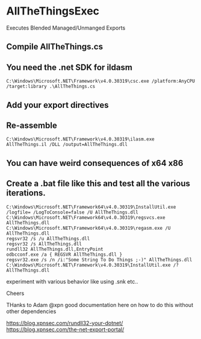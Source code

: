 # AllTheThingsExec
Executes Blended Managed/Unmanged Exports


## Compile AllTheThings.cs

## You need the .net SDK for ildasm

`C:\Windows\Microsoft.NET\Framework\v4.0.30319\csc.exe /platform:AnyCPU /target:library .\AllTheThings.cs`
 
## Add your export directives

## Re-assemble
`C:\Windows\Microsoft.NET\Framework\v4.0.30319\ilasm.exe AllTheThings.il /DLL /output=AllTheThings.dll`

## You can have weird consequences of x64 x86 


## Create a .bat file like this and test all the various iterations.

```
C:\Windows\Microsoft.NET\Framework64\v4.0.30319\InstallUtil.exe /logfile= /LogToConsole=false /U AllTheThings.dll
C:\Windows\Microsoft.NET\Framework64\v4.0.30319\regsvcs.exe AllTheThings.dll
C:\Windows\Microsoft.NET\Framework64\v4.0.30319\regasm.exe /U AllTheThings.dll
regsvr32 /s /u AllTheThings.dll
regsvr32 /s AllTheThings.dll
rundll32 AllTheThings.dll,EntryPoint
odbcconf.exe /a { REGSVR AllTheThings.dll }
regsvr32.exe /s /n /i:"Some String To Do Things ;-)" AllTheThings.dll
C:\Windows\Microsoft.NET\Framework\v4.0.30319\InstallUtil.exe /? AllTheThings.dll
```
experiment with various behavior like using .snk etc..



Cheers



THanks to Adam @xpn good documentation here on how to do this without other dependencies

https://blog.xpnsec.com/rundll32-your-dotnet/
https://blog.xpnsec.com/the-net-export-portal/

